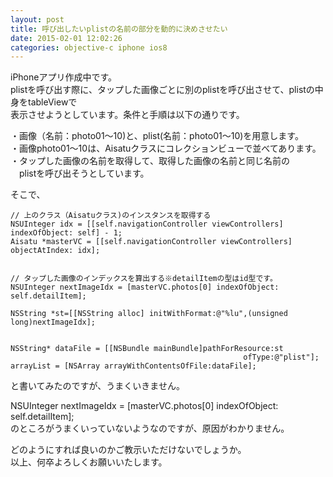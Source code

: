 ```yaml
---
layout: post
title: 呼び出したいplistの名前の部分を動的に決めさせたい
date: 2015-02-01 12:02:26
categories: objective-c iphone ios8
---
```

<p>iPhoneアプリ作成中です。<br>
plistを呼び出す際に、タップした画像ごとに別のplistを呼び出させて、plistの中身をtableViewで<br>
表示させようとしています。条件と手順は以下の通りです。</p>

<p>・画像（名前：photo01〜10)と、plist(名前：photo01〜10)を用意します。<br>
・画像photo01〜10は、Aisatuクラスにコレクションビューで並べてあります。<br>
・タップした画像の名前を取得して、取得した画像の名前と同じ名前の<br>
　plistを呼び出そうとしています。</p>

<p>そこで、</p>

```
// 上のクラス（Aisatuクラス)のインスタンスを取得する
NSUInteger idx = [[self.navigationController viewControllers] indexOfObject: self] - 1;
Aisatu *masterVC = [[self.navigationController viewControllers] objectAtIndex: idx];


// タップした画像のインデックスを算出する※detailItemの型はid型です。
NSUInteger nextImageIdx = [masterVC.photos[0] indexOfObject: self.detailItem];

NSString *st=[[NSString alloc] initWithFormat:@"%lu",(unsigned long)nextImageIdx];


NSString* dataFile = [[NSBundle mainBundle]pathForResource:st
                                                    ofType:@"plist"];
arrayList = [NSArray arrayWithContentsOfFile:dataFile];
```

<p>と書いてみたのですが、うまくいきません。</p>

<p>NSUInteger nextImageIdx = [masterVC.photos[0] indexOfObject: self.detailItem];<br>
のところがうまくいっていないようなのですが、原因がわかりません。</p>

<p>どのようにすれば良いのかご教示いただけないでしょうか。<br>
以上、何卒よろしくお願いいたします。</p>
